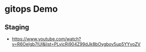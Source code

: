 # gitops Demo

## Staging
- https://www.youtube.com/watch?v=R6OeIgb7lUI&list=PLyicRj904Z99dJk8bOygbov5up5YYvoZV